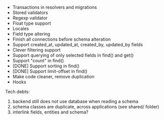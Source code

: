 * Transactions in resolvers and migrations
* Stored validators
* Regexp validator
* Float type support
* Locales
* Field type altering
* Finish all connections before schema alteration
* Support created_at, updated_at, created_by, updated_by fields
* Clever filtering support
* Support querying of only selected fields in find() and get()
* Support "count" in find()
* [DONE] Support sorting in find()
* [DONE] Support limit-offset in find()
* Make code cleaner, remove duplication
* Hooks

Tech debts:

1) backend still does not use database when reading a schema
2) schema classes are duplicate, across applications (see shared/ folder)
3) interlink fields, entities and schema?
